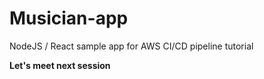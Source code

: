 # Musician-app

NodeJS / React sample app for AWS CI/CD pipeline tutorial

__Let's meet next session__
